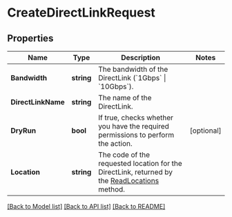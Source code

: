 # CreateDirectLinkRequest

## Properties

Name | Type | Description | Notes
------------ | ------------- | ------------- | -------------
**Bandwidth** | **string** | The bandwidth of the DirectLink (&#x60;1Gbps&#x60; \\| &#x60;10Gbps&#x60;). | 
**DirectLinkName** | **string** | The name of the DirectLink. | 
**DryRun** | **bool** | If true, checks whether you have the required permissions to perform the action. | [optional] 
**Location** | **string** | The code of the requested location for the DirectLink, returned by the [ReadLocations](#readlocations) method. | 

[[Back to Model list]](../README.md#documentation-for-models) [[Back to API list]](../README.md#documentation-for-api-endpoints) [[Back to README]](../README.md)


